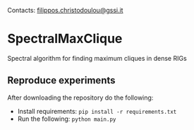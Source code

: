 Contacts: <filippos.christodoulou@gssi.it>

# SpectralMaxClique
Spectral algorithm for finding maximum cliques in dense RIGs

## Reproduce experiments

After downloading the repository do the following:
- Install requirements: `pip install -r requirements.txt`
- Run the following: `python main.py`
